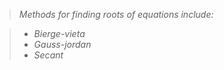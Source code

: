 > _Methods for finding roots of equations include:_



>* _Bierge-vieta_
>* _Gauss-jordan_
>* _Secant_
